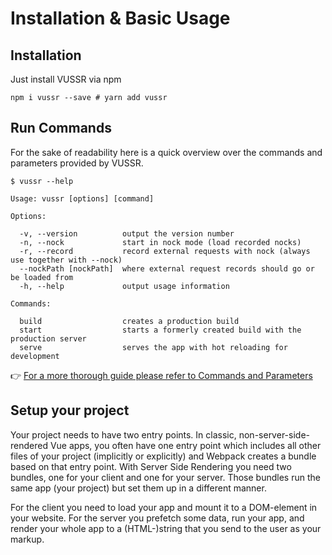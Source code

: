 # Installation & Basic Usage

## Installation

Just install VUSSR via npm

```console
npm i vussr --save # yarn add vussr
```

## Run Commands

For the sake of readability here is a quick overview over the commands and parameters provided by
VUSSR.

```
$ vussr --help

Usage: vussr [options] [command]

Options:

  -v, --version          output the version number
  -n, --nock             start in nock mode (load recorded nocks)
  -r, --record           record external requests with nock (always use together with --nock)
  --nockPath [nockPath]  where external request records should go or be loaded from
  -h, --help             output usage information

Commands:

  build                  creates a production build
  start                  starts a formerly created build with the production server
  serve                  serves the app with hot reloading for development

```

👉 [For a more thorough guide please refer to Commands and Parameters](./commands-and-parameters.md)

## Setup your project

Your project needs to have two entry points. In classic, non-server-side-rendered Vue apps, you
often have one entry point which includes all other files of your project (implicitly or explicitly)
and Webpack creates a bundle based on that entry point. With Server Side Rendering you need two
bundles, one for your client and one for your server. Those bundles run the same app (your project)
but set them up in a different manner.

For the client you need to load your app and mount it to a DOM-element in your website. For the server
you prefetch some data, run your app, and render your whole app to a (HTML-)string that you send to the
user as your markup.
